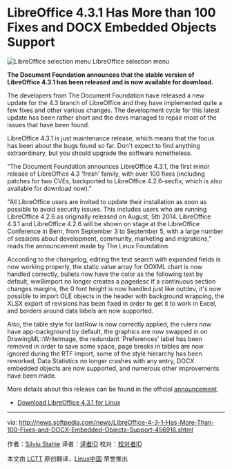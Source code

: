 LibreOffice 4.3.1 Has More than 100 Fixes and DOCX Embedded Objects Support
================================================================================
![LibreOffice selection menu](http://i1-news.softpedia-static.com/images/news2/LibreOffice-4-3-1-Has-More-Than-100-Fixes-and-DOCX-Embedded-Objects-Support-456916-2.jpg)
LibreOffice selection menu

**The Document Foundation announces that the stable version of LibreOffice 4.3.1 has been released and is now available for download.**

The developers from The Document Foundation have released a new update for the 4.3 branch of LibreOffice and they have implemented quite a few fixes and other various changes. The development cycle for this latest update has been rather short and the devs managed to repair most of the issues that have been found.

LibreOffice 4.3.1 is just maintenance release, which means that the focus has been about the bugs found so far. Don't expect to find anything extraordinary, but you should upgrade the software nonetheless.

"The Document Foundation announces LibreOffice 4.3.1, the first minor release of LibreOffice 4.3 'fresh' family, with over 100 fixes (including patches for two CVEs, backported to LibreOffice 4.2.6-secfix, which is also available for download now)."

"All LibreOffice users are invited to update their installation as soon as possible to avoid security issues. This includes users who are running LibreOffice 4.2.6 as originally released on August, 5th 2014. LibreOffice 4.3.1 and LibreOffice 4.2.6 will be shown on stage at the LibreOffice Conference in Bern, from September 3 to September 5, with a large number of sessions about development, community, marketing and migrations," reads the announcement made by The Linux Foundation.

According to the changelog, editing the text search with expanded fields is now working properly, the static value array for OOXML chart is now handled correctly, bullets now have the color as the following text by default, ww8import no longer creates a pagedesc if a continuous section changes margins, the 0 font height is now handled just like outdev, it's now possible to import OLE objects in the header with background wrapping, the XLSX export of revisions has been fixed in order to get it to work in Excel, and borders around data labels are now supported.

Also, the table style for lastRow is now correctly applied, the rulers now have app-background by default, the graphics are now swapped in on DrawingML::WriteImage, the redundant 'Preferences' label has been removed in order to save some space, page breaks in tables are now ignored during the RTF import, some of the style hierarchy has been reworked, Data Statistics no longer crashes with any entry, DOCX embedded objects are now supported, and numerous other improvements have been made.

More details about this release can be found in the official [announcement][1].

- [Download LibreOffice 4.3.1 for Linux][2]


--------------------------------------------------------------------------------

via: http://news.softpedia.com/news/LibreOffice-4-3-1-Has-More-Than-100-Fixes-and-DOCX-Embedded-Objects-Support-456916.shtml

作者：[Silviu Stahie][a]
译者：[译者ID](https://github.com/译者ID)
校对：[校对者ID](https://github.com/校对者ID)

本文由 [LCTT](https://github.com/LCTT/TranslateProject) 原创翻译，[Linux中国](http://linux.cn/) 荣誉推出

[a]:http://news.softpedia.com/editors/browse/silviu-stahie
[1]:http://blog.documentfoundation.org/2014/08/28/libreoffice-4-3-1-fresh-announced/
[2]:http://www.libreoffice.org/download/libreoffice-fresh/